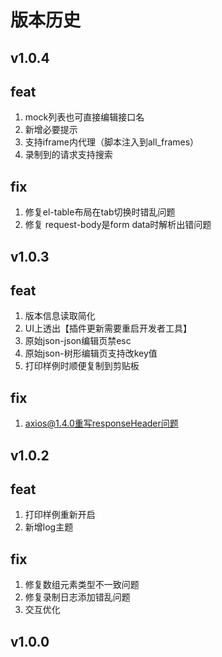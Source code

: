 # 版本历史

## v1.0.4

feat
---

1. mock列表也可直接编辑接口名
2. 新增必要提示
3. 支持iframe内代理（脚本注入到all_frames）
4. 录制到的请求支持搜索

fix
---

1. 修复el-table布局在tab切换时错乱问题
2. 修复 request-body是form data时解析出错问题


## v1.0.3

feat
---

1. 版本信息读取简化
2. UI上透出【插件更新需要重启开发者工具】
3. 原始json-json编辑页禁esc
4. 原始json-树形编辑页支持改key值
5. 打印样例时顺便复制到剪贴板

fix
---

1. axios@1.4.0重写responseHeader问题

## v1.0.2
feat
---

1. 打印样例重新开启
2. 新增log主题

fix
---

1. 修复数组元素类型不一致问题
2. 修复录制日志添加错乱问题
3. 交互优化


## v1.0.0
